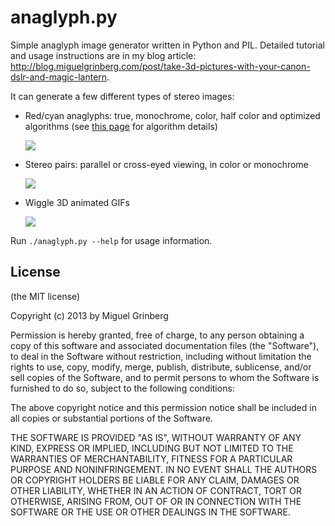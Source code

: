 anaglyph.py
===========

Simple anaglyph image generator written in Python and PIL. Detailed tutorial and usage instructions are in my blog article: http://blog.miguelgrinberg.com/post/take-3d-pictures-with-your-canon-dslr-and-magic-lantern.

It can generate a few different types of stereo images:

- Red/cyan anaglyphs: true, monochrome, color, half color and optimized algorithms (see [this page](http://www.3dtv.at/knowhow/anaglyphcomparison_en.aspx) for algorithm details)

  <img src="http://blog.miguelgrinberg.com/static/images/3d-pictures-01-icon.jpg" />

- Stereo pairs: parallel or cross-eyed viewing, in color or monochrome

  <img src="http://blog.miguelgrinberg.com/static/images/3d-pictures-05-icon.jpg" />

- Wiggle 3D animated GIFs

  <img src="http://blog.miguelgrinberg.com/static/images/3d-pictures-08.gif" />

Run `./anaglyph.py --help` for usage information.


License
-------

(the MIT license)

Copyright (c) 2013 by Miguel Grinberg

Permission is hereby granted, free of charge, to any person obtaining a copy
of this software and associated documentation files (the "Software"), to deal
in the Software without restriction, including without limitation the rights
to use, copy, modify, merge, publish, distribute, sublicense, and/or sell
copies of the Software, and to permit persons to whom the Software is furnished
to do so, subject to the following conditions:

The above copyright notice and this permission notice shall be included in all
copies or substantial portions of the Software.

THE SOFTWARE IS PROVIDED "AS IS", WITHOUT WARRANTY OF ANY KIND, EXPRESS OR
IMPLIED, INCLUDING BUT NOT LIMITED TO THE WARRANTIES OF MERCHANTABILITY, FITNESS
FOR A PARTICULAR PURPOSE AND NONINFRINGEMENT. IN NO EVENT SHALL THE AUTHORS OR
COPYRIGHT HOLDERS BE LIABLE FOR ANY CLAIM, DAMAGES OR OTHER LIABILITY, WHETHER IN
AN ACTION OF CONTRACT, TORT OR OTHERWISE, ARISING FROM, OUT OF OR IN CONNECTION
WITH THE SOFTWARE OR THE USE OR OTHER DEALINGS IN THE SOFTWARE.

